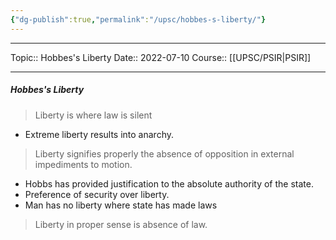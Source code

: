 ```yaml
---
{"dg-publish":true,"permalink":"/upsc/hobbes-s-liberty/"}
---
```


----
Topic:: Hobbes's Liberty
Date:: 2022-07-10
Course:: [[UPSC/PSIR\|PSIR]] 

----
##### Hobbes's Liberty
> Liberty is where law is silent

- Extreme liberty results into anarchy. 

> Liberty signifies properly the absence of opposition in external impediments to motion. 
- Hobbs has provided justification to the absolute authority of the state. 
- Preference of security over liberty. 
- Man has no liberty where state has made laws

> Liberty in proper sense is absence of law. 

